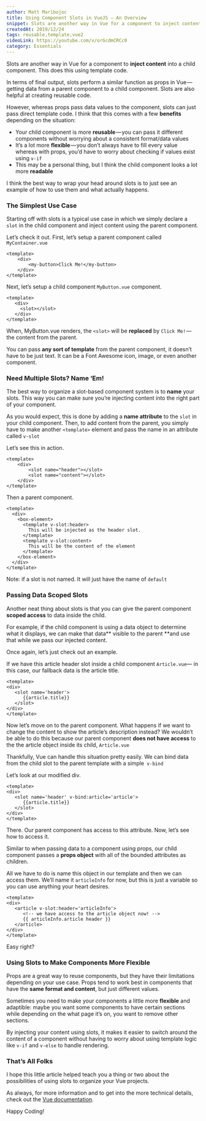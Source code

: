```yaml
---
author: Matt Maribojoc
title: Using Component Slots in VueJS — An Overview
snippet: Slots are another way in Vue for a component to inject content into a child component. They help pass data from a parent component to a child component.
createdAt: 2019/12/24
tags: reusable,template,vue2
videoLink: https://youtube.com/v/orGcdmCRCc0
category: Essentials
---
```


Slots are another way in Vue for a component to **inject content** into a child component. This does this using template code.

In terms of final output, slots perform a similar function as props in Vue — getting data from a parent component to a child component. Slots are also helpful at creating reusable code.

However, whereas props pass data values to the component, slots can just pass direct template code. I think that this comes with a few **benefits** depending on the situation:

- Your child component is more **reusable** — you can pass it different components without worrying about a consistent format/data values
- It’s a lot more **flexible** — you don’t always have to fill every value whereas with props, you’d have to worry about checking if values exist using `v-if`
- This may be a personal thing, but I think the child component looks a lot more **readable**

I think the best way to wrap your head around slots is to just see an example of how to use them and what actually happens.

### The Simplest Use Case

Starting off with slots is a typical use case in which we simply declare a `slot` in the child component and inject content using the parent component.

Let’s check it out. First, let’s setup a parent component called `MyContainer.vue`

```vue{}[MyContainer.vue]
<template>
    <div>
        <my-button>Click Me!</my-button>
    </div>
</template>
```

Next, let’s setup a child component `MyButton.vue` component.

```vue{}[MyButton.vue]
<template>
   <div>
     <slot></slot>
   </div>
</template>
```

When, MyButton.vue renders, the `<slot>` will be **replaced** by `Click Me!` — the content from the parent.

You can pass **any sort of template** from the parent component, it doesn’t have to be just text. It can be a Font Awesome icon, image, or even another component.

### Need Multiple Slots? Name ‘Em!

The best way to organize a slot-based component system is to **name** your slots. This way you can make sure you’re injecting content into the right part of your component.

As you would expect, this is done by adding a **name attribute** to the `slot` in your child component. Then, to add content from the parent, you simply have to make another `<template>` element and pass the name in an attribute called `v-slot`

Let’s see this in action.

```vue{}[BoxElement.vue]
<template>
    <div>
        <slot name="header"></slot>
        <slot name="content"></slot>
    </div>
</template>
```

Then a parent component.

```vue
<template>
  <div>
    <box-element>
      <template v-slot:header>
        This will be injected as the header slot.
      </template>
      <template v-slot:content>
        This will be the content of the element
      </template>
    </box-element>
  </div>
</template>
```

Note: if a slot is not named. It will just have the name of `default`

### Passing Data Scoped Slots

Another neat thing about slots is that you can give the parent component **scoped access** to data inside the child.

For example, if the child component is using a data object to determine what it displays, we can make that data** visible to the parent **and use that while we pass our injected content.

Once again, let’s just check out an example.

If we have this article header slot inside a child component `Article.vue`— in this case, our fallback data is the article title.

```vue{}[Article.vue]
<template>
<div>
   <slot name='header'>
      {{article.title}}
   </slot>
</div>
</template>
```

Now let’s move on to the parent component. What happens if we want to change the content to show the article’s description instead? We wouldn’t be able to do this because our parent component **does not have access** to the the article object inside its child, `Article.vue`

Thankfully, Vue can handle this situation pretty easily. We can bind data from the child slot to the parent template with a simple` v-bind`

Let’s look at our modified div.

```vue{}[Article.vue]
<template>
<div>
   <slot name='header' v-bind:article='article'>
      {{article.title}}
   </slot>
</div>
</template>
```

There. Our parent component has access to this attribute. Now, let’s see how to access it.

Similar to when passing data to a component using props, our child component passes a **props object** with all of the bounded attributes as children.

All we have to do is name this object in our template and then we can access them. We’ll name it `articleInfo` for now, but this is just a variable so you can use anything your heart desires.

```vue{}[ParentComponent.vue]
<template>
<div>
   <article v-slot:header='articleInfo'>
      <!-- we have access to the article object now! -->
      {{ articleInfo.article header }}
   </article>
</div>
</template>
```

Easy right?

### Using Slots to Make Components More Flexible

Props are a great way to reuse components, but they have their limitations depending on your use case. Props tend to work best in components that have the **same format and content**, but just different values.

Sometimes you need to make your components a little more **flexible** and adaptible: maybe you want some components to have certain sections while depending on the what page it’s on, you want to remove other sections.

By injecting your content using slots, it makes it easier to switch around the content of a component without having to worry about using template logic like `v-if` and `v-else` to handle rendering.

### That’s All Folks

I hope this little article helped teach you a thing or two about the possibilities of using slots to organize your Vue projects.

As always, for more information and to get into the more technical details, check out the [Vue documentation](https://vuejs.org/v2/guide/components-slots.html).

Happy Coding!
